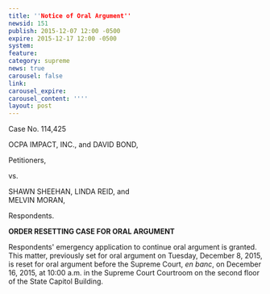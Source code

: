 ```yaml
---
title: ''Notice of Oral Argument''
newsid: 151
publish: 2015-12-07 12:00 -0500
expire: 2015-12-17 12:00 -0500
system: 
feature: 
category: supreme 
news: true
carousel: false
link: 
carousel_expire: 
carousel_content: ''''
layout: post
---
```

<p>Case No. 114,425</p>
<p>OCPA IMPACT, INC., and DAVID BOND,</p>
<p>Petitioners,</p>
<p>vs.</p>
<p>SHAWN SHEEHAN, LINDA REID, and<br>
MELVIN MORAN,<p/>
<p>Respondents.</p>
<p><strong>ORDER RESETTING CASE FOR ORAL ARGUMENT</strong></p>
<p>Respondents' emergency application to continue oral argument is granted. This matter, previously set for oral argument on Tuesday, December 8, 2015, is reset for oral argument before the Supreme Court, <i>en banc</i>, on December 16, 2015, at 10:00 a.m. in the Supreme Court Courtroom on the second floor of the State Capitol Building.</p>